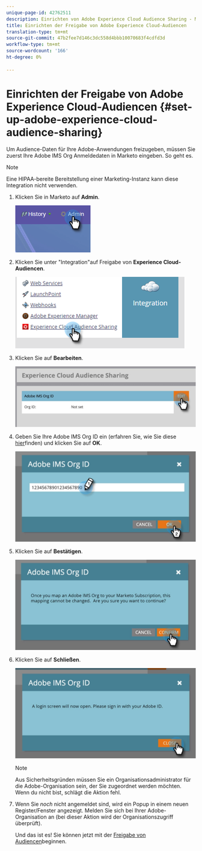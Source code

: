 ```yaml
---
unique-page-id: 42762511
description: Einrichten von Adobe Experience Cloud Audience Sharing - Marketing Docs - Produktdokumentation
title: Einrichten der Freigabe von Adobe Experience Cloud-Audiencen
translation-type: tm+mt
source-git-commit: 47b2fee7d146c3dc558d4bbb10070683f4cdfd3d
workflow-type: tm+mt
source-wordcount: '166'
ht-degree: 0%

---
```



# Einrichten der Freigabe von Adobe Experience Cloud-Audiencen {#set-up-adobe-experience-cloud-audience-sharing}

Um Audience-Daten für Ihre Adobe-Anwendungen freizugeben, müssen Sie zuerst Ihre Adobe IMS Org Anmeldedaten in Marketo eingeben. So geht es.

>[!NOTE]
>
>Eine HIPAA-bereite Bereitstellung einer Marketing-Instanz kann diese Integration nicht verwenden.

1. Klicken Sie in Marketo auf **Admin**.

   ![](assets/one-2.png)

1. Klicken Sie unter &quot;Integration&quot;auf Freigabe von **Experience Cloud-Audiencen**.

   ![](assets/two-2.png)

1. Klicken Sie auf **Bearbeiten**.

   ![](assets/three-2.png)

1. Geben Sie Ihre Adobe IMS Org ID ein (erfahren Sie, wie Sie diese [hier](http://docs.adobe.com/content/help/en/control-panel/using/faq.html)finden) und klicken Sie auf **OK**.

   ![](assets/four-2.png)

1. Klicken Sie auf **Bestätigen**.

   ![](assets/five-1.png)

1. Klicken Sie auf **Schließen**.

   ![](assets/six-2.png)

   >[!NOTE]
   >
   >Aus Sicherheitsgründen müssen Sie ein Organisationsadministrator für die Adobe-Organisation sein, der Sie zugeordnet werden möchten. Wenn du nicht bist, schlägt die Aktion fehl.

1. Wenn Sie *noch* nicht angemeldet sind, wird ein Popup in einem neuen Register/Fenster angezeigt. Melden Sie sich bei Ihrer Adobe-Organisation an (bei dieser Aktion wird der Organisationszugriff überprüft).

   Und das ist es! Sie können jetzt mit der [Freigabe von Audiencen](http://docs.marketo.com/x/ogI6Ag)beginnen.

